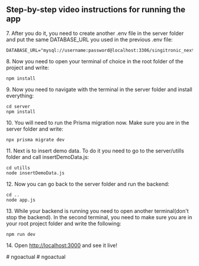 

<h2>Step-by-step video instructions for running the app</h2>


<p>7. After you do it, you need to create another .env file in the server folder and put the same DATABASE_URL you used in the previous .env file:</p>

```
DATABASE_URL="mysql://username:password@localhost:3306/singitronic_nextjs"
```

<p>8. Now you need to open your terminal of choice in the root folder of the project and write:</p>


```
npm install
```

<p>9. Now you need to navigate with the terminal in the server folder and install everything:</p>

```
cd server
npm install
```

<p>10. You will need to run the Prisma migration now. Make sure you are in the server folder and write:</p>

```
npx prisma migrate dev
```

<p>11. Next is to insert demo data. To do it you need to go to the server/utills folder and call insertDemoData.js:</p>

```
cd utills
node insertDemoData.js
```

<p>12. Now you can go back to the server folder and run the backend:</p>

```
cd ..
node app.js
```

<p>13. While your backend is running you need to open another terminal(don't stop the backend). In the second terminal, you need to make sure you are in your root project folder and write the following:</p>

```
npm run dev
```

<p>14. Open <a href="http://localhost:3000" target="_blank">http://localhost:3000</a> and see it live!</p>


#   n g o a c t u a l  
 #   n g o a c t u a l  
 